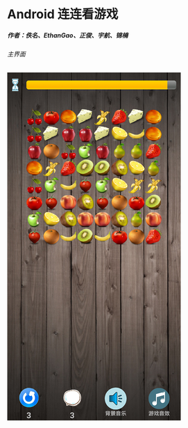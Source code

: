 ﻿# Android 连连看游戏
##### 作者：佚名、EthanGao、正俊、宇航、锦楠
###### 主界面
![Image text](https://github.com/ProEthan/lianliankan/blob/master/lian.png)

